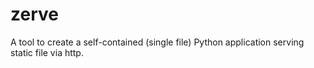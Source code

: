 # zerve
A tool to create a self-contained (single file) Python application serving static file via http.
